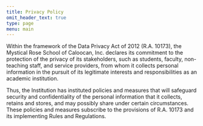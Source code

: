 ```yaml
---
title: Privacy Policy
omit_header_text: true
type: page
menu: main
---
```

Within the framework of the Data Privacy Act of 2012 (R.A. 10173), the Mystical Rose School of Caloocan, Inc. declares its commitment to the protection of the privacy of its stakeholders, such as students, faculty, non-teaching staff, and service providers, from whom it collects personal information in the pursuit of its legitimate interests and responsibilities as an academic institution.

Thus, the Institution has instituted policies and measures that will safeguard security and confidentiality of the personal information that it collects, retains and stores, and may possibly share under certain circumstances. These policies and measures subscribe to the provisions of R.A. 10173 and its implementing Rules and Regulations.
